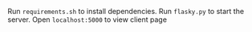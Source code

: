 Run ```requirements.sh``` to install dependencies.
Run ```flasky.py``` to start the server.
Open ```localhost:5000``` to view client page
